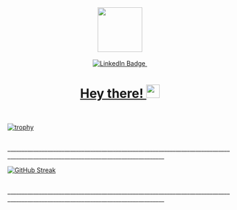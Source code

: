 <div id="header" align="center">
  <img src="https://media.giphy.com/media/M9gbBd9nbDrOTu1Mqx/giphy.gif" width="100"/>
</div>
</br>
<div id="badges" align="center">
  <a href="[your-linkedin-URL](https://www.linkedin.com/in/vivekkuldataeng/)">
    <img src="https://img.shields.io/badge/LinkedIn-blue?style=for-the-badge&logo=linkedin&logoColor=white" alt="LinkedIn Badge"/>
    <img src="https://komarev.com/ghpvc/?username=vivek2319&style=flat-square&color=blue" alt=""/>
    <h1>
  Hey there!
  <img src="https://media.giphy.com/media/hvRJCLFzcasrR4ia7z/giphy.gif" width="30px"/>
</h1>
  </a>
</div>

</br>

[![trophy](https://github-profile-trophy.vercel.app/?username=vivek2319&theme=onedark)](https://github.com/vivek2319/github-profile-trophy)

</br>
_____________________________________________________________________________________________________________________________________
</br>

[![GitHub Streak](https://github-readme-streak-stats.herokuapp.com?user=vivek2319&theme=tokyonight&date_format=j%20M%5B%20Y%5D&card_width=510&card_height=210)](https://git.io/streak-stats)

</br>
_____________________________________________________________________________________________________________________________________


<!--
**vivek2319/vivek2319** is a ✨ _special_ ✨ repository because its `README.md` (this file) appears on your GitHub profile.

Here are some ideas to get you started:

- 🔭 I’m currently working on ...
- 🌱 I’m currently learning ...
- 👯 I’m looking to collaborate on ...
- 🤔 I’m looking for help with ...
- 💬 Ask me about ...
- 📫 How to reach me: ...
- 😄 Pronouns: ...
- ⚡ Fun fact: ...
-->
